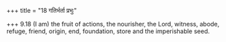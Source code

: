+++
title = "18 गतिर्भर्ता प्रभुः"

+++
9.18 (I am) the fruit of actions, the nourisher, the Lord, witness,
abode, refuge, friend, origin, end, foundation, store and the
imperishable seed.

